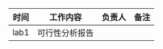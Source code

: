 | 时间  | 工作内容                              | 负责人                   | 备注 |
| ----- | ------------------------------------- | ------------------------ | ---- |
| lab1  | 可行性分析报告                        | |      |
